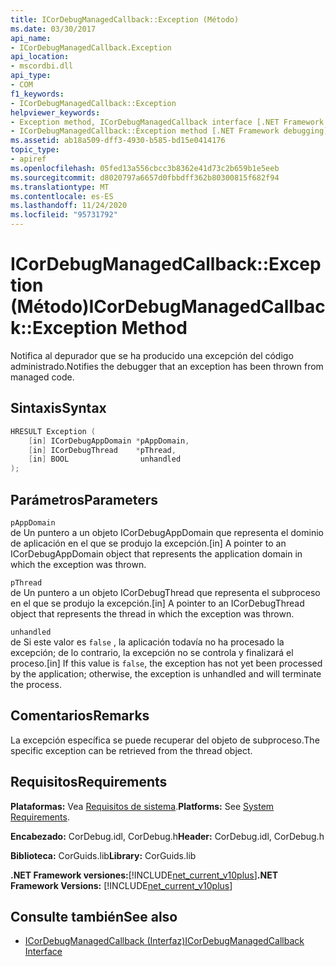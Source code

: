 ```yaml
---
title: ICorDebugManagedCallback::Exception (Método)
ms.date: 03/30/2017
api_name:
- ICorDebugManagedCallback.Exception
api_location:
- mscordbi.dll
api_type:
- COM
f1_keywords:
- ICorDebugManagedCallback::Exception
helpviewer_keywords:
- Exception method, ICorDebugManagedCallback interface [.NET Framework debugging]
- ICorDebugManagedCallback::Exception method [.NET Framework debugging]
ms.assetid: ab18a509-dff3-4930-b585-bd15e0414176
topic_type:
- apiref
ms.openlocfilehash: 05fed13a556cbcc3b8362e41d73c2b659b1e5eeb
ms.sourcegitcommit: d8020797a6657d0fbbdff362b80300815f682f94
ms.translationtype: MT
ms.contentlocale: es-ES
ms.lasthandoff: 11/24/2020
ms.locfileid: "95731792"
---
```

# <a name="icordebugmanagedcallbackexception-method"></a><span data-ttu-id="046d1-102">ICorDebugManagedCallback::Exception (Método)</span><span class="sxs-lookup"><span data-stu-id="046d1-102">ICorDebugManagedCallback::Exception Method</span></span>

<span data-ttu-id="046d1-103">Notifica al depurador que se ha producido una excepción del código administrado.</span><span class="sxs-lookup"><span data-stu-id="046d1-103">Notifies the debugger that an exception has been thrown from managed code.</span></span>  
  
## <a name="syntax"></a><span data-ttu-id="046d1-104">Sintaxis</span><span class="sxs-lookup"><span data-stu-id="046d1-104">Syntax</span></span>  
  
```cpp  
HRESULT Exception (  
    [in] ICorDebugAppDomain *pAppDomain,  
    [in] ICorDebugThread    *pThread,  
    [in] BOOL                unhandled  
);  
```  
  
## <a name="parameters"></a><span data-ttu-id="046d1-105">Parámetros</span><span class="sxs-lookup"><span data-stu-id="046d1-105">Parameters</span></span>  

 `pAppDomain`  
 <span data-ttu-id="046d1-106">de Un puntero a un objeto ICorDebugAppDomain que representa el dominio de aplicación en el que se produjo la excepción.</span><span class="sxs-lookup"><span data-stu-id="046d1-106">[in] A pointer to an ICorDebugAppDomain object that represents the application domain in which the exception was thrown.</span></span>  
  
 `pThread`  
 <span data-ttu-id="046d1-107">de Un puntero a un objeto ICorDebugThread que representa el subproceso en el que se produjo la excepción.</span><span class="sxs-lookup"><span data-stu-id="046d1-107">[in] A pointer to an ICorDebugThread object that represents the thread in which the exception was thrown.</span></span>  
  
 `unhandled`  
 <span data-ttu-id="046d1-108">de Si este valor es `false` , la aplicación todavía no ha procesado la excepción; de lo contrario, la excepción no se controla y finalizará el proceso.</span><span class="sxs-lookup"><span data-stu-id="046d1-108">[in] If this value is `false`, the exception has not yet been processed by the application; otherwise, the exception is unhandled and will terminate the process.</span></span>  
  
## <a name="remarks"></a><span data-ttu-id="046d1-109">Comentarios</span><span class="sxs-lookup"><span data-stu-id="046d1-109">Remarks</span></span>  

 <span data-ttu-id="046d1-110">La excepción específica se puede recuperar del objeto de subproceso.</span><span class="sxs-lookup"><span data-stu-id="046d1-110">The specific exception can be retrieved from the thread object.</span></span>  
  
## <a name="requirements"></a><span data-ttu-id="046d1-111">Requisitos</span><span class="sxs-lookup"><span data-stu-id="046d1-111">Requirements</span></span>  

 <span data-ttu-id="046d1-112">**Plataformas:** Vea [Requisitos de sistema](../../get-started/system-requirements.md).</span><span class="sxs-lookup"><span data-stu-id="046d1-112">**Platforms:** See [System Requirements](../../get-started/system-requirements.md).</span></span>  
  
 <span data-ttu-id="046d1-113">**Encabezado:** CorDebug.idl, CorDebug.h</span><span class="sxs-lookup"><span data-stu-id="046d1-113">**Header:** CorDebug.idl, CorDebug.h</span></span>  
  
 <span data-ttu-id="046d1-114">**Biblioteca:** CorGuids.lib</span><span class="sxs-lookup"><span data-stu-id="046d1-114">**Library:** CorGuids.lib</span></span>  
  
 <span data-ttu-id="046d1-115">**.NET Framework versiones:**[!INCLUDE[net_current_v10plus](../../../../includes/net-current-v10plus-md.md)]</span><span class="sxs-lookup"><span data-stu-id="046d1-115">**.NET Framework Versions:** [!INCLUDE[net_current_v10plus](../../../../includes/net-current-v10plus-md.md)]</span></span>  
  
## <a name="see-also"></a><span data-ttu-id="046d1-116">Consulte también</span><span class="sxs-lookup"><span data-stu-id="046d1-116">See also</span></span>

- [<span data-ttu-id="046d1-117">ICorDebugManagedCallback (Interfaz)</span><span class="sxs-lookup"><span data-stu-id="046d1-117">ICorDebugManagedCallback Interface</span></span>](icordebugmanagedcallback-interface.md)
